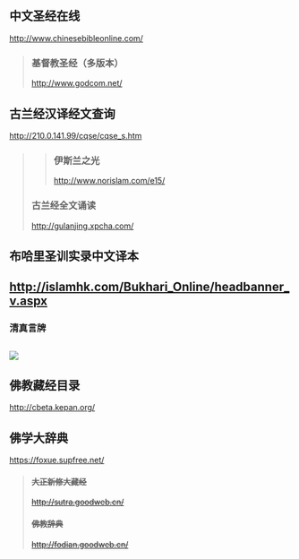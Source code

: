 ## 中文圣经在线
http://www.chinesebibleonline.com/
>### 基督教圣经（多版本）
>http://www.godcom.net/
## 古兰经汉译经文查询
http://210.0.141.99/cqse/cqse_s.htm
>>### 伊斯兰之光
>>http://www.norislam.com/e15/
>### 古兰经全文诵读
>http://gulanjing.xpcha.com/
## 布哈里圣训实录中文译本
http://islamhk.com/Bukhari_Online/headbanner_v.aspx
---
### 清真言牌
![](https://img.alicdn.com/imgextra/i2/202507602/TB2ZEfTdUz.BuNjt_j7XXX0nFXa_!!202507602.jpg)
---
## 佛教藏经目录
http://cbeta.kepan.org/
## 佛学大辞典
https://foxue.supfree.net/
>#### ~~大正新修大藏经~~
>~~http://sutra.goodweb.cn/~~
>#### ~~佛教辞典~~
>~~http://fodian.goodweb.cn/~~